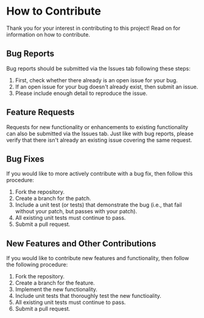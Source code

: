 # How to Contribute

Thank you for your interest in contributing to this project!  Read on for information on how to contribute.

## Bug Reports

Bug reports should be submitted via the Issues tab following these steps:
1. First, check whether there already is an open issue for your bug.
2. If an open issue for your bug doesn't already exist, then submit an issue.
3. Please include enough detail to reproduce the issue.

## Feature Requests

Requests for new functionality or enhancements to existing functionality can also be submitted via 
the Issues tab.  Just like with bug reports,
please verify that there isn't already an existing issue covering the same request.

## Bug Fixes

If you would like to more actively contribute with a bug fix, then follow this procedure:
1. Fork the repository.
2. Create a branch for the patch.
3. Include a unit test (or tests) that demonstrate the bug (i.e., that fail without your patch, but passes with your patch).
4. All existing unit tests must continue to pass.
5. Submit a pull request.

## New Features and Other Contributions

If you would like to contribute new features and functionality, then follow the 
following procedure:
1. Fork the repository.
2. Create a branch for the feature.
3. Implement the new functionality.
4. Include unit tests that thoroughly test the new functioality.
5. All existing unit tests must continue to pass.
6. Submit a pull request.
